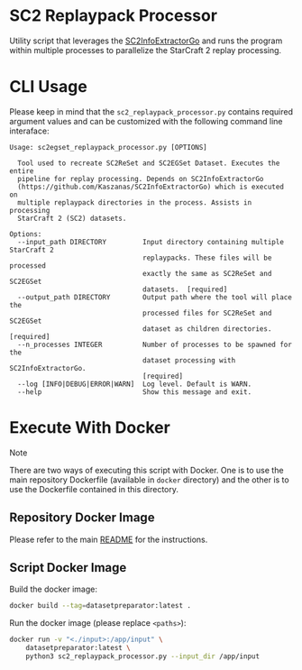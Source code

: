 # SC2 Replaypack Processor

Utility script that leverages the [SC2InfoExtractorGo](https://github.com/Kaszanas/SC2InfoExtractorGo) and runs the program within multiple processes to parallelize the StarCraft 2 replay processing.

# CLI Usage

Please keep in mind that the ```sc2_replaypack_processor.py``` contains required argument values and can be customized with the following command line interaface:
```
Usage: sc2egset_replaypack_processor.py [OPTIONS]

  Tool used to recreate SC2ReSet and SC2EGSet Dataset. Executes the entire
  pipeline for replay processing. Depends on SC2InfoExtractorGo
  (https://github.com/Kaszanas/SC2InfoExtractorGo) which is executed on
  multiple replaypack directories in the process. Assists in processing
  StarCraft 2 (SC2) datasets.

Options:
  --input_path DIRECTORY         Input directory containing multiple StarCraft 2
                                 replaypacks. These files will be processed
                                 exactly the same as SC2ReSet and SC2EGSet
                                 datasets.  [required]
  --output_path DIRECTORY        Output path where the tool will place the
                                 processed files for SC2ReSet and SC2EGSet
                                 dataset as children directories.  [required]
  --n_processes INTEGER          Number of processes to be spawned for the
                                 dataset processing with SC2InfoExtractorGo.
                                 [required]
  --log [INFO|DEBUG|ERROR|WARN]  Log level. Default is WARN.
  --help                         Show this message and exit.
```

# Execute With Docker

> [!NOTE]
> There are two ways of executing this script with Docker. One is to use the main repository Dockerfile (available in `docker` directory) and the other is to use the Dockerfile contained in this directory.

## Repository Docker Image

Please refer to the main [README](../../README.md) for the instructions.

## Script Docker Image

Build the docker image:
```bash
docker build --tag=datasetpreparator:latest .
```

Run the docker image (please replace `<paths>`):
```bash
docker run -v "<./input>:/app/input" \
    datasetpreparator:latest \
    python3 sc2_replaypack_processor.py --input_dir /app/input
```
